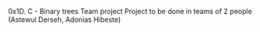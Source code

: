 0x1D. C - Binary trees Team project
 Project to be done in teams of 2 people (Astewul Derseh, Adonias Hibeste)
